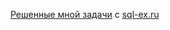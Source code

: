 [Решенные мной задачи](https://github.com/kirmipt/sql_ex/blob/main/sql-ex.ipynb) с [sql-ex.ru](https://sql-ex.ru/)
